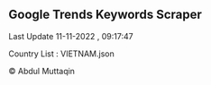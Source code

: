 

## Google Trends Keywords Scraper 
 
Last Update 11-11-2022 , 09:17:47

Country List :
VIETNAM.json



© Abdul Muttaqin 
